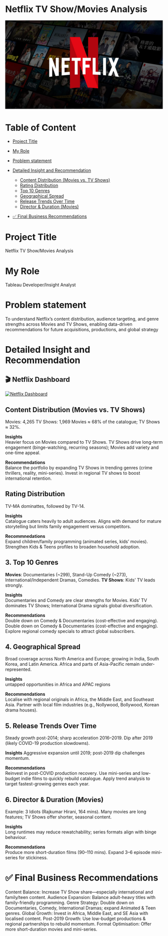 # Netflix TV Show/Movies Analysis

![Cover Front Page](Asset/Image_Folder/Netflix_Image_Cover.png)

# Table of Content 
- [Project Title](#project-title)
- [My Role](#my-role)
- [Problem statement](#problem-statement)
- [Detailed Insight and Recommendation](#detailed-insight-and-recommendation)
  - [Content Distribution (Movies vs. TV Shows)](#content-distribution-(movies-vs.-tv-shows))
  - [Rating Distribution](#rating-distribution)
  - [Top 10 Genres](#top-10-genres)
  - [Geographical Spread](#geographical-spread)
  - [Release Trends Over Time](#release-trends-over-time)
  - [Director & Duration (Movies)](#director-&-duration-(Movies))
 
- [✅ Final Business Recommendations](#final-business-recommedation)

# Project Title
Netflix TV Show/Movies Analysis

# My Role
Tableau Developer/Insight Analyst

# Problem statement
To understand Netflix’s content distribution, audience targeting, and genre strengths across Movies and TV Shows, enabling data-driven recommendations for future acquisitions, productions, and global strategy

# Detailed Insight and Recommendation

## 🎬 Netflix Dashboard

[![Netflix Dashboard](https://public.tableau.com/static/images/Ne/NetflixAnalytic/NetflixDashboard/1.png)](https://public.tableau.com/views/NetflixAnalytic/NetflixDashboard)


## Content Distribution (Movies vs. TV Shows)

Movies: 4,265
TV Shows: 1,969
Movies ≈ 68% of the catalogue; TV Shows ≈ 32%.  

**Insights**  
Heavier focus on Movies compared to TV Shows.
TV Shows drive long-term engagement (binge-watching, recurring seasons); Movies add variety and one-time appeal.  

**Recommendations**  
Balance the portfolio by expanding TV Shows in trending genres (crime thrillers, reality, mini-series).
Invest in regional TV shows to boost international retention.


## Rating Distribution

TV-MA dominattes, followed by TV-14.

**Insights**  
Catalogue caters heavily to adult audiences.
Aligns with demand for mature storytelling but limits family engagement versus competitors.

**Recommnedations**  
Expand children/family programming (animated series, kids’ movies).
Strengthen Kids & Teens profiles to broaden household adoption.

## 3. Top 10 Genres

**Movies**: Documentaries (~299), Stand-Up Comedy (~273), International/Independent Dramas, Comedies.
**TV Shows**: Kids’ TV leads strongly.

**Insights**  
Documentaries and Comedy are clear strengths for Movies.
Kids’ TV dominates TV Shows; International Drama signals global diversification.

**Recommendations**  
Double down on Comedy & Documentaries (cost-effective and engaging).
Double down on Comedy & Documentaries (cost-effective and engaging).
Explore regional comedy specials to attract global subscribers.

## 4. Geographical Spread

Broad coverage across North America and Europe; growing in India, South Korea, and Latin America.
Africa and parts of Asia-Pacific remain under-represented.

**Insights**  
untapped opportunities in Africa and APAC regions

**Recommendations**  
Localise with regional originals in Africa, the Middle East, and Southeast Asia.
Partner with local film industries (e.g., Nollywood, Bollywood, Korean drama houses).

## 5. Release Trends Over Time

Steady growth post-2014; sharp acceleration 2016–2019.
Dip after 2019 (likely COVID-19 production slowdowns).

**Insights**
Aggressive expansion until 2019; post-2019 dip challenges momentum.

**Recommendations**  
Reinvest in post-COVID production recovery.
Use mini-series and low-budget indie films to quickly rebuild catalogue.
Apply trend analysis to target fastest-growing genres each year.


## 6. Director & Duration (Movies)

Example: 3 Idiots (Rajkumar Hirani, 164 mins).
Many movies are long features; TV Shows offer shorter, seasonal content.

**Insights**  
Long runtimes may reduce rewatchability; series formats align with binge behaviour.

**Recommendations**  
Produce more short-duration films (90–110 mins).
Expand 3–6 episode mini-series for stickiness.

# ✅ Final Business Recommendations

Content Balance: Increase TV Show share—especially international and family/teen content.
Audience Expansion: Balance adult-heavy titles with family-friendly programming.
Genre Strategy: Double down on Documentaries, Comedy, International Dramas; expand Animated & Teen genres.
Global Growth: Invest in Africa, Middle East, and SE Asia with localised content.
Post-2019 Growth: Use low-budget productions & regional partnerships to rebuild momentum.
Format Optimisation: Offer more short-duration movies and mini-series.
